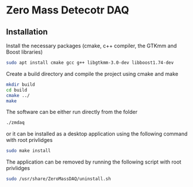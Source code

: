 # Zero Mass Detecotr DAQ


## Installation

Install the necessary packages (cmake, c++ compiler, the GTKmm and Boost libraries)

```bash
sudo apt install cmake gcc g++ libgtkmm-3.0-dev libboost1.74-dev
```

Create a build directory and compile the project using cmake and make

```bash
mkdir build
cd build
cmake ../
make
```

The software can be either run directly from the folder

```bash
./zmdaq
```

or it can be installed as a desktop application using the following command with root privlidges
```bash
sudo make install
```

The application can be removed by running the following script with root privlidges

```bash
sudo /usr/share/ZeroMassDAQ/uninstall.sh
```
